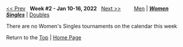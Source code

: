 <a name="top"></a>[<< Prev](women_singles_2145.md) &nbsp; **Week #2 - Jan 10-16, 2022** &nbsp; [Next >>](women_singles_2203.md) &nbsp;&nbsp;&nbsp;&nbsp;&nbsp;&nbsp;&nbsp; [Men](./men_singles_2202.md) &#124; [***Women***](./women_singles_2202.md) &nbsp;&nbsp;&nbsp;&nbsp;&nbsp; [***Singles***](./women_singles_2202.md) &#124; [Doubles](./women_doubles_2202.md)

There are no Women's Singles tournaments on the calendar this week

Return to the [Top](./women_singles_2202.md) &#124; [Home Page](../../index.md)